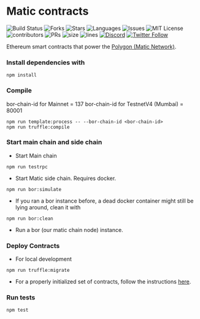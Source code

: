 # Matic contracts

![Build Status](https://github.com/maticnetwork/contracts/workflows/CI/badge.svg)
![Forks](https://img.shields.io/github/forks/maticnetwork/contracts?style=social)
![Stars](https://img.shields.io/github/stars/maticnetwork/contracts?style=social)
![Languages](https://img.shields.io/github/languages/count/maticnetwork/contracts) 
![Issues](https://img.shields.io/github/issues/maticnetwork/contracts) 
![MIT License](https://img.shields.io/github/license/maticnetwork/contracts)
![contributors](https://img.shields.io/github/contributors-anon/maticnetwork/contracts)
![PRs](https://img.shields.io/github/issues-pr-raw/maticnetwork/contracts) 
![size](https://img.shields.io/github/languages/code-size/maticnetwork/contracts) 
![lines](https://img.shields.io/tokei/lines/github/maticnetwork/contracts)
[![Discord](https://img.shields.io/discord/714888181740339261?color=1C1CE1&label=Polygon%20%7C%20Discord%20%F0%9F%91%8B%20&style=flat-square)](https://discord.gg/zdwkdvMNY2)
[![Twitter Follow](https://img.shields.io/twitter/follow/0xPolygon.svg?style=social)](https://twitter.com/0xPolygon)


Ethereum smart contracts that power the [Polygon (Matic Network)](https://matic.network).

### Install dependencies with

```
npm install
```

### Compile

bor-chain-id for Mainnet = 137
bor-chain-id for TestnetV4 (Mumbai) = 80001

```
npm run template:process -- --bor-chain-id <bor-chain-id>
npm run truffle:compile
```

### Start main chain and side chain

- Start Main chain

```
npm run testrpc
```

- Start Matic side chain. Requires docker.

```
npm run bor:simulate
```

- If you ran a bor instance before, a dead docker container might still be lying around, clean it with

```
npm run bor:clean
```

- Run a bor (our matic chain node) instance.

### Deploy Contracts

- For local development

```
npm run truffle:migrate
```

- For a properly initialized set of contracts, follow the instructions [here](./deploy-migrations/README.md).

### Run tests

```
npm test
```
